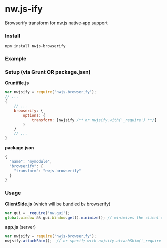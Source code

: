 # nw.js-ify
Browserify transform for [nw.js](https://github.com/nwjs/nw.js) native-app support

### Install
```
npm install nwjs-browserify
```

### Example
### Setup (via Grunt OR package.json)
**Gruntfile.js**
```js
var nwjsify = require('nwjs-browserify');
// ...
{
    // ...
	browserify: {
		options: {
			transform: [nwjsify /** or nwjsify.with('_require') **/]
		}
	}
	// ...
}
```
**package.json**
```js
{
  "name": "mymodule",
  "browserify": {
    "transform": "nwjs-browserify"
  }
}
```

### Usage
**ClientSide.js** (which will be bundled by browserify)
```js
var gui = _require('nw.gui');
global.window && gui.Window.get().minimize(); // minimizes the client's window
```

**app.js** (server)
```js
var nwjsify = require('nwjs-browserify');
nwjsify.attachShim();  // or specify with nwjsify.attachShim('_require'); 
```